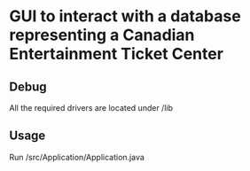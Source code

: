 # GUI to interact with a database representing a Canadian Entertainment Ticket Center

## Debug
All the required drivers are located under /lib

## Usage
Run /src/Application/Application.java

